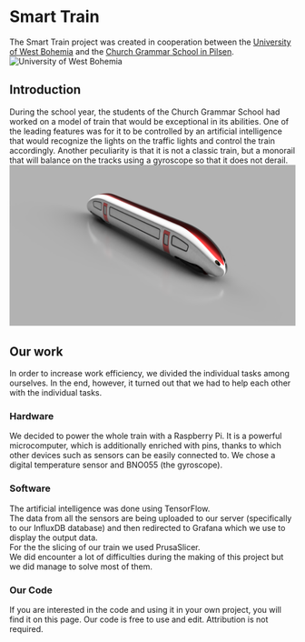 # Smart Train
The Smart Train project was created in cooperation between the [University of West Bohemia](https://www.zcu.cz/en/index.html) and the [Church Grammar School in Pilsen](https://cirkevni-gymnazium.cz/).  
![University of West Bohemia](https://www.zcu.cz/en/assets/logo.svg)
## Introduction
During the school year, the students of the Church Grammar School had worked on a model of train that would be exceptional in its abilities. One of the leading features was for it to be controlled by an artificial intelligence that would recognize the lights on the traffic lights and control the train accordingly. Another peculiarity is that it is not a classic train, but a monorail that will balance on the tracks using a gyroscope so that it does not derail.  
![Smart Train Design](/SmartTrain_design.png)
## Our work
In order to increase work efficiency, we divided the individual tasks among ourselves. In the end, however, it turned out that we had to help each other with the individual tasks. 
### Hardware
We decided to power the whole train with a Raspberry Pi. It is a powerful microcomputer, which is additionally enriched with pins, thanks to which other devices such as sensors can be easily connected to. We chose a digital temperature sensor and BNO055 (the gyroscope).
### Software
The artificial intelligence was done using TensorFlow.  
The data from all the sensors are being uploaded to our server (specifically to our InfluxDB database) and then redirected to Grafana which we use to display the output data.  
For the the slicing of our train we used PrusaSlicer.  
We did encounter a lot of difficulties during the making of this project but we did manage to solve most of them.
### Our Code
If you are interested in the code and using it in your own project, you will find it on this page. Our code is free to use and edit. Attribution is not required.
